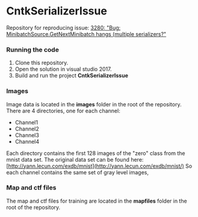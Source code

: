 # CntkSerializerIssue

Repository for reproducing issue: [3280: "Bug: MinibatchSource.GetNextMinibatch hangs (multiple serializers?"](https://github.com/Microsoft/CNTK/issues/3280)

### Running the code
1. Clone this repository.
2. Open the solution in visual studio 2017.
3. Build and run the project **CntkSerializerIssue**

### Images
Image data is located in the **images** folder in the root of the repository. 
There are 4 directories, one for each channel:
 - Channel1
 - Channel2
 - Channel3
 - Channel4

Each directory contains the first 128 images of the "zero" class from the mnist data set. 
The original data set can be found here: [http://yann.lecun.com/exdb/mnist](http://yann.lecun.com/exdb/mnist/)
So each channel contains the same set of gray level images, 

### Map and ctf files
The map and ctf files for training are located in the **mapfiles** folder in the root of the repository.